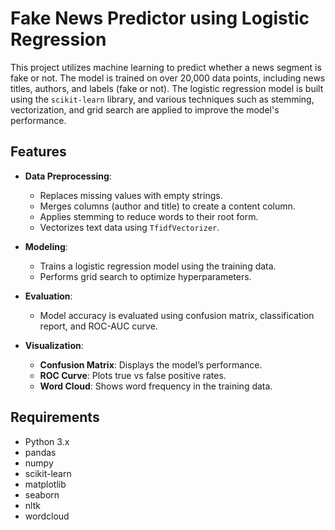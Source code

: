 # Fake News Predictor using Logistic Regression

This project utilizes machine learning to predict whether a news segment is fake or not. The model is trained on over 20,000 data points, including news titles, authors, and labels (fake or not). The logistic regression model is built using the `scikit-learn` library, and various techniques such as stemming, vectorization, and grid search are applied to improve the model's performance.

## Features

- **Data Preprocessing**: 
  - Replaces missing values with empty strings.
  - Merges columns (author and title) to create a content column.
  - Applies stemming to reduce words to their root form.
  - Vectorizes text data using `TfidfVectorizer`.

- **Modeling**:
  - Trains a logistic regression model using the training data.
  - Performs grid search to optimize hyperparameters.
  
- **Evaluation**:
  - Model accuracy is evaluated using confusion matrix, classification report, and ROC-AUC curve.
  
- **Visualization**:
  - **Confusion Matrix**: Displays the model’s performance.
  - **ROC Curve**: Plots true vs false positive rates.
  - **Word Cloud**: Shows word frequency in the training data.

## Requirements

- Python 3.x
- pandas
- numpy
- scikit-learn
- matplotlib
- seaborn
- nltk
- wordcloud

